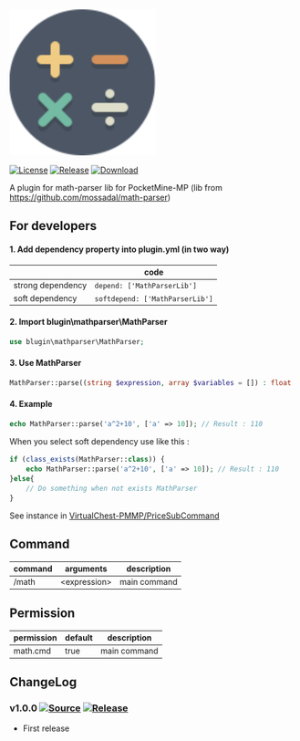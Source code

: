 <img src="./assets/icon/index.svg" height="256" width="256">  

[![License](https://img.shields.io/github/license/PMMPPlugin/MathParserLib.svg?label=License)](LICENSE)
[![Release](https://img.shields.io/github/release/PMMPPlugin/MathParserLib.svg?label=Release)](https://github.com/PMMPPlugin/MathParserLib/releases/latest)
[![Download](https://img.shields.io/github/downloads/PMMPPlugin/MathParserLib/total.svg?label=Download)](https://github.com/PMMPPlugin/MathParserLib/releases/latest)


A plugin for math-parser lib for PocketMine-MP
(lib from https://github.com/mossadal/math-parser)

## For developers
  
#### 1. Add dependency property into plugin.yml (in two way)  

|                   | code                            |
| ----------------- | ------------------------------- |
| strong dependency | `depend: ['MathParserLib']`     |
| soft dependency   | `softdepend: ['MathParserLib']` |
  
  
#### 2. Import blugin\mathparser\MathParser
````PHP  
use blugin\mathparser\MathParser;
````  
  
  
#### 3. Use MathParser 
````PHP  
MathParser::parse((string $expression, array $variables = []) : float
````  
  
  
#### 4. Example
````PHP  
echo MathParser::parse('a^2+10', ['a' => 10]); // Result : 110
````  
When you select soft dependency use like this : 
````PHP  
if (class_exists(MathParser::class)) {
    echo MathParser::parse('a^2+10', ['a' => 10]); // Result : 110
}else{
    // Do something when not exists MathParser
}
````  

See instance in [VirtualChest-PMMP/PriceSubCommand](https://github.com/Blugin/VirtualChest-PMMP/blob/master/src/blugin/virtualchest/command/subcommands/PriceSubCommand.php#L31)
  
  
  
  
## Command
| command | arguments      | description  |
| ------- | -------------- | ------------ |
| /math   | \<expression\> | main command |
  
  
  
  
## Permission
| permission  | default | description  |
| ----------- | ------- | ------------ |
| math.cmd    | true    | main command |
  
  
  
  
## ChangeLog
### v1.0.0 [![Source](https://img.shields.io/badge/source-v1.0.0-blue.png?label=source)](https://github.com/PMMPPlugin/MathParserLib/tree/v1.0.0) [![Release](https://img.shields.io/github/downloads/PMMPPlugin/MathParserLib/v1.0.0/total.png?label=download&colorB=1fadad)](https://github.com/PMMPPlugin/MathParserLib/releases/v1.0.0)
- First release
